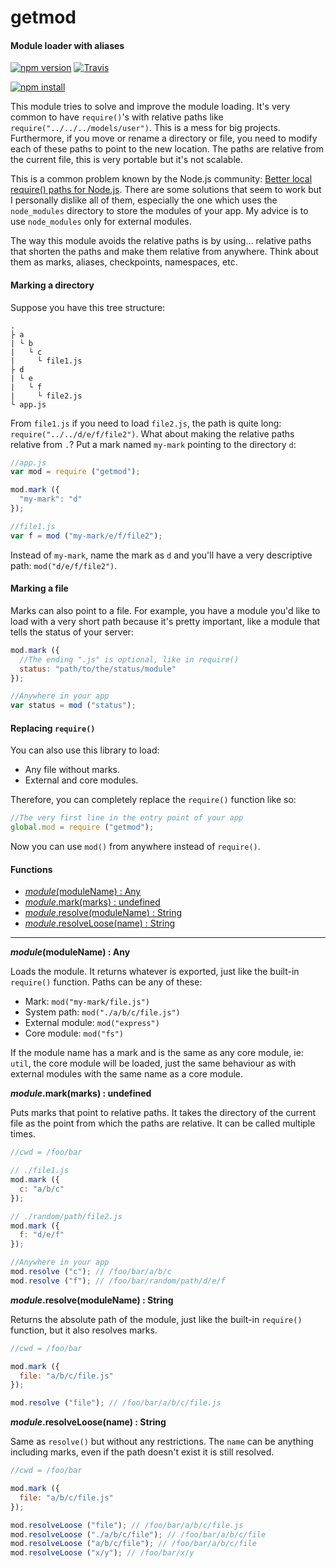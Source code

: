 getmod
======

#### Module loader with aliases ####

[![npm version][npm-version-image]][npm-url]
[![Travis][travis-image]][travis-url]

[![npm install][npm-install-image]][npm-url]

This module tries to solve and improve the module loading. It's very common to have `require()`'s with relative paths like `require("../../../models/user")`. This is a mess for big projects. Furthermore, if you move or rename a directory or file, you need to modify each of these paths to point to the new location. The paths are relative from the current file, this is very portable but it's not scalable.

This is a common problem known by the Node.js community: [Better local require() paths for Node.js][better-require]. There are some solutions that seem to work but I personally dislike all of them, especially the one which uses the `node_modules` directory to store the modules of your app. My advice is to use `node_modules` only for external modules.

The way this module avoids the relative paths is by using... relative paths that shorten the paths and make them relative from anywhere. Think about them as marks, aliases, checkpoints, namespaces, etc.

#### Marking a directory ####

Suppose you have this tree structure:

```
.
├ a
| └ b
|   └ c
|     └ file1.js
├ d
| └ e
|   └ f
|     └ file2.js
└ app.js
```

From `file1.js` if you need to load `file2.js`, the path is quite long: `require("../../d/e/f/file2")`. What about making the relative paths relative from `.`? Put a mark named `my-mark` pointing to the directory `d`:

```javascript
//app.js
var mod = require ("getmod");

mod.mark ({
  "my-mark": "d"
});

//file1.js
var f = mod ("my-mark/e/f/file2");
```

Instead of `my-mark`, name the mark as `d` and you'll have a very descriptive path: `mod("d/e/f/file2")`.

#### Marking a file ####

Marks can also point to a file. For example, you have a module you'd like to load with a very short path because it's pretty important, like a module that tells the status of your server:

```javascript
mod.mark ({
  //The ending ".js" is optional, like in require()
  status: "path/to/the/status/module"
});

//Anywhere in your app
var status = mod ("status");
```

#### Replacing `require()` ####

You can also use this library to load:

- Any file without marks.
- External and core modules.

Therefore, you can completely replace the `require()` function like so:

```javascript
//The very first line in the entry point of your app
global.mod = require ("getmod");
```

Now you can use `mod()` from anywhere instead of `require()`.

#### Functions ####

- [_module_(moduleName) : Any](#require)
- [_module_.mark(marks) : undefined](#mark)
- [_module_.resolve(moduleName) : String](#resolve)
- [_module_.resolveLoose(name) : String](#resolveLoose)

---

<a name="require"></a>
___module_(moduleName) : Any__

Loads the module. It returns whatever is exported, just like the built-in `require()` function. Paths can be any of these:

- Mark: `mod("my-mark/file.js")`
- System path: `mod("./a/b/c/file.js")`
- External module: `mod("express")`
- Core module: `mod("fs")`

If the module name has a mark and is the same as any core module, ie: `util`, the core module will be loaded, just the same behaviour as with external modules with the same name as a core module.

<a name="mark"></a>
___module_.mark(marks) : undefined__

Puts marks that point to relative paths. It takes the directory of the current file as the point from which the paths are relative. It can be called multiple times.

```javascript
//cwd = /foo/bar

// ./file1.js
mod.mark ({
  c: "a/b/c"
});

// ./random/path/file2.js
mod.mark ({
  f: "d/e/f"
});

//Anywhere in your app
mod.resolve ("c"); // /foo/bar/a/b/c
mod.resolve ("f"); // /foo/bar/random/path/d/e/f
```

<a name="resolve"></a>
___module_.resolve(moduleName) : String__

Returns the absolute path of the module, just like the built-in `require()` function, but it also resolves marks.

```javascript
//cwd = /foo/bar

mod.mark ({
  file: "a/b/c/file.js"
});

mod.resolve ("file"); // /foo/bar/a/b/c/file.js
```

<a name="resolveLoose"></a>
___module_.resolveLoose(name) : String__

Same as `resolve()` but without any restrictions. The `name` can be anything including marks, even if the path doesn't exist it is still resolved.

```javascript
//cwd = /foo/bar

mod.mark ({
  file: "a/b/c/file.js"
});

mod.resolveLoose ("file"); // /foo/bar/a/b/c/file.js
mod.resolveLoose ("./a/b/c/file"); // /foo/bar/a/b/c/file
mod.resolveLoose ("a/b/c/file"); // /foo/bar/a/b/c/file
mod.resolveLoose ("x/y"); // /foo/bar/x/y
```

[npm-version-image]: http://img.shields.io/npm/v/getmod.svg
[npm-install-image]: https://nodei.co/npm/getmod.png?mini=true
[npm-url]: https://npmjs.org/package/getmod
[travis-image]: http://img.shields.io/travis/gagle/node-getmod.svg
[travis-url]: https://travis-ci.org/gagle/node-getmod
[better-require]: https://gist.github.com/branneman/8048520